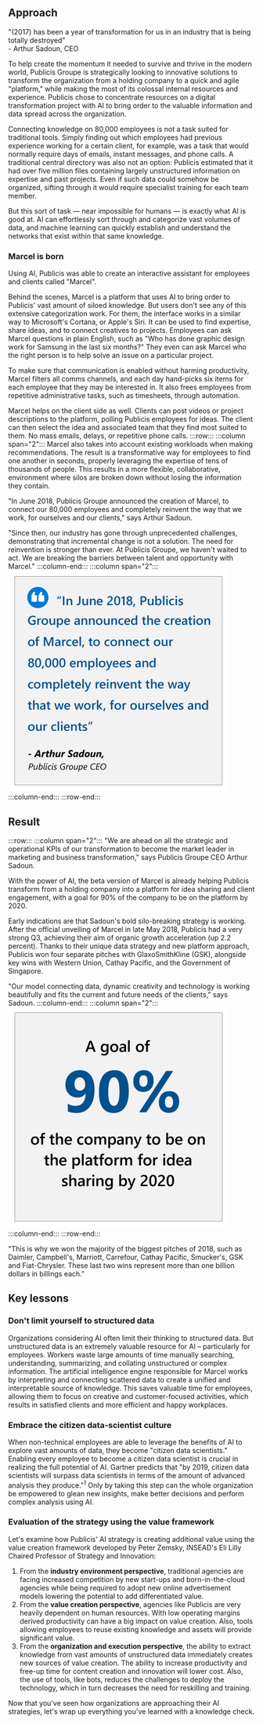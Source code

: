 ## Approach

"(2017) has been a year of transformation for us in an industry that is being totally destroyed"  
\- Arthur Sadoun, CEO  
  
To help create the momentum it needed to survive and thrive in the modern world, Publicis Groupe is strategically looking to innovative solutions to transform the organization from a holding company to a quick and agile "platform," while making the most of its colossal internal resources and experience. Publicis chose to concentrate resources on a digital transformation project with AI to bring order to the valuable information and data spread across the organization.

Connecting knowledge on 80,000 employees is not a task suited for traditional tools. Simply finding out which employees had previous experience working for a certain client, for example, was a task that would normally require days of emails, instant messages, and phone calls. A traditional central directory was also not an option: Publicis estimated that it had over five million files containing largely unstructured information on expertise and past projects. Even if such data could somehow be organized, sifting through it would require specialist training for each team member.

But this sort of task — near impossible for humans — is exactly what AI is good at. AI can effortlessly sort through and categorize vast volumes of data, and machine learning can quickly establish and understand the networks that exist within that same knowledge.

### Marcel is born

Using AI, Publicis was able to create an interactive assistant for employees and clients called "Marcel".

Behind the scenes, Marcel is a platform that uses AI to bring order to Publicis' vast amount of siloed knowledge. But users don't see any of this extensive categorization work. For them, the interface works in a similar way to Microsoft's Cortana, or Apple's Siri. It can be used to find expertise, share ideas, and to connect creatives to projects. Employees can ask Marcel questions in plain English, such as "Who has done graphic design work for Samsung in the last six months?" They even can ask Marcel who the right person is to help solve an issue on a particular project.

To make sure that communication is enabled without harming productivity, Marcel filters all comms channels, and each day hand-picks six items for each employee that they may be interested in. It also frees employees from repetitive administrative tasks, such as timesheets, through automation.

Marcel helps on the client side as well. Clients can post videos or project descriptions to the platform, polling Publicis employees for ideas. The client can then select the idea and associated team that they find most suited to them. No mass emails, delays, or repetitive phone calls.
:::row:::
:::column span="2":::
Marcel also takes into account existing workloads when making recommendations. The result is a transformative way for employees to find one another in seconds, properly leveraging the expertise of tens of thousands of people. This results in a more flexible, collaborative, environment where silos are broken down without losing the information they contain.

"In June 2018, Publicis Groupe announced the creation of Marcel, to connect our 80,000 employees and completely reinvent the way that we work, for ourselves and our clients," says Arthur Sadoun.

"Since then, our industry has gone through unprecedented challenges, demonstrating that incremental change is not a solution. The need for reinvention is stronger than ever. At Publicis Groupe, we haven't waited to act. We are breaking the barriers between talent and opportunity with Marcel."
:::column-end:::
:::column span="2":::
!["In June 2018, Publicis Groupe announced the creation of Marcel, to connect our 80,000 employees and completely reinvent the way that we work, for ourselves and our clients,"  Arthur Sadoun.](../media/1-7-3-A-Publicis-case-study-resolution1.jpg)
:::column-end:::
:::row-end:::

## Result

:::row:::
:::column span="2":::
"We are ahead on all the strategic and operational KPIs of our transformation to become the market leader in marketing and business transformation," says Publicis Groupe CEO Arthur Sadoun.

With the power of AI, the beta version of Marcel is already helping Publicis transform from a holding company into a platform for idea sharing and client engagement, with a goal for 90% of the company to be on the platform by 2020.

Early indications are that Sadoun's bold silo-breaking strategy is working. After the official unveiling of Marcel in late May 2018, Publicis had a very strong Q3, achieving their aim of organic growth acceleration (up 2.2 percent). Thanks to their unique data strategy and new platform approach, Publicis won four separate pitches with GlaxoSmithKline (GSK), alongside key wins with Western Union, Cathay Pacific, and the Government of Singapore.

"Our model connecting data, dynamic creativity and technology is working beautifully and fits the current and future needs of the clients," says Sadoun.
:::column-end:::
:::column span="2":::
![A goal of 90% of the company to be on the platform for idea sharing by 2020.](../media/1-7-3-B-Publicis-case-study-resolution.jpg)
:::column-end:::
:::row-end:::

"This is why we won the majority of the biggest pitches of 2018, such as Daimler, Campbell's, Marriott, Carrefour, Cathay Pacific, Smucker's, GSK and Fiat-Chrysler. These last two wins represent more than one billion dollars in billings each."

## Key lessons

### Don't limit yourself to structured data

Organizations considering AI often limit their thinking to structured data. But unstructured data is an extremely valuable resource for AI – particularly for employees. Workers waste large amounts of time manually searching, understanding, summarizing, and collating unstructured or complex information. The artificial intelligence engine responsible for Marcel works by interpreting and connecting scattered data to create a unified and interpretable source of knowledge. This saves valuable time for employees, allowing them to focus on creative and customer-focused activities, which results in satisfied clients and more efficient and happy workplaces.

### Embrace the citizen data-scientist culture

When non-technical employees are able to leverage the benefits of AI to explore vast amounts of data, they become "citizen data scientists." Enabling every employee to become a citizen data scientist is crucial in realizing the full potential of AI. Gartner predicts that "by 2019, citizen data scientists will surpass data scientists in terms of the amount of advanced analysis they produce."<sup>1</sup> Only by taking this step can the whole organization be empowered to glean new insights, make better decisions and perform complex analysis using AI.

### Evaluation of the strategy using the value framework

Let's examine how Publicis' AI strategy is creating additional value using the value creation framework developed by Peter Zemsky, INSEAD's Eli Lilly Chaired Professor of Strategy and Innovation:

1. From the **industry environment perspective**, traditional agencies are facing increased competition by new start-ups and born-in-the-cloud agencies while being required to adopt new online advertisement models lowering the potential to add differentiated value.
2. From the **value creation perspective**, agencies like Publicis are very heavily dependent on human resources. With low operating margins derived productivity can have a big impact on value creation. Also, tools allowing employees to reuse existing knowledge and assets will provide significant value.
3. From the **organization and execution perspective**, the ability to extract knowledge from vast amounts of unstructured data immediately creates new sources of value creation. The ability to increase productivity and free-up time for content creation and innovation will lower cost. Also, the use of tools, like bots, reduces the challenges to deploy the technology, which in turn decreases the need for reskilling and training.

Now that you've seen how organizations are approaching their AI strategies, let's wrap up everything you've learned with a knowledge check.